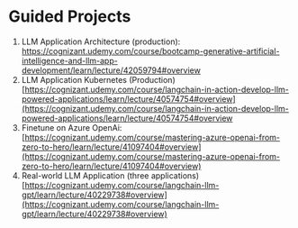 # Guided Projects

1. LLM Application Architecture (production):
   https://cognizant.udemy.com/course/bootcamp-generative-artificial-intelligence-and-llm-app-development/learn/lecture/42059794#overview
1. LLM Application Kubernetes (Production)
   [https://cognizant.udemy.com/course/langchain-in-action-develop-llm-powered-applications/learn/lecture/40574754#overview](https://cognizant.udemy.com/course/langchain-in-action-develop-llm-powered-applications/learn/lecture/40574754#overview
1. Finetune on Azure OpenAi:
   [https://cognizant.udemy.com/course/mastering-azure-openai-from-zero-to-hero/learn/lecture/41097404#overview](https://cognizant.udemy.com/course/mastering-azure-openai-from-zero-to-hero/learn/lecture/41097404#overview)
1. Real-world LLM Application (three applications)
   [https://cognizant.udemy.com/course/langchain-llm-gpt/learn/lecture/40229738#overview](https://cognizant.udemy.com/course/langchain-llm-gpt/learn/lecture/40229738#overview)
